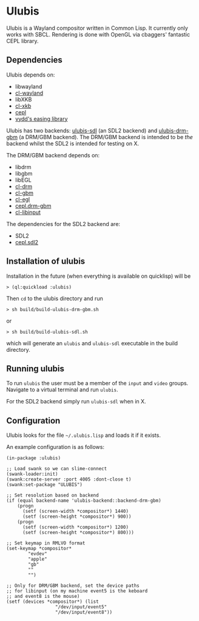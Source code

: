 # Ulubis

Ulubis is a Wayland compositor written in Common Lisp. It currently only works with SBCL. Rendering is done with OpenGL via cbaggers' fantastic CEPL library.

## Dependencies

Ulubis depends on:
- libwayland
- [cl-wayland](https://github.com/malcolmstill/cl-wayland)
- libXKB
- [cl-xkb](https://github.com/malcolmstill/cl-xkb)
- [cepl](https://github.com/cbaggers/cepl)
- [vydd's easing library](https://github.com/vydd/easing)

Ulubis has two backends: [ulubis-sdl](https://github.com/malcolmstill/ulubis-sdl) (an SDL2 backend) and [ulubis-drm-gbm](https://github.com/malcolmstill/ulubis-drm-gbm) (a DRM/GBM backend). The DRM/GBM backend is intended to be *the* backend whilst the SDL2 is intended for testing on X.

The DRM/GBM backend depends on:
- libdrm 
- libgbm 
- libEGL
- [cl-drm](https://github.com/malcolmstill/cl-drm)
- [cl-gbm](https://github.com/malcolmstill/cl-gbm)
- [cl-egl](https://github.com/malcolmstill/cl-egl)
- [cepl.drm-gbm](https://github.com/malcolmstill/cepl.drm-gbm)
- [cl-libinput](https://github.com/malcolmstill/cl-libinput)

The dependencies for the SDL2 backend are:
- SDL2
- [cepl.sdl2](https://github.com/cbaggers/cepl.sdl2)

## Installation of ulubis

Installation in the future (when everything is available on quicklisp) will be
```
> (ql:quickload :ulubis)
```

Then `cd` to the ulubis directory and run
```
> sh build/build-ulubis-drm-gbm.sh
```
or
```
> sh build/build-ulubis-sdl.sh
```
which will generate an `ulubis` and `ulubis-sdl` executable in the build directory.

## Running ulubis

To run `ulubis` the user must be a member of the `input` and `video` groups. Navigate to a virtual terminal and run `ulubis`.

For the SDL2 backend simply run `ulubis-sdl` when in X.

## Configuration

Ulubis looks for the file `~/.ulubis.lisp` and loads it if it exists.

An example configuration is as follows:

```
(in-package :ulubis)

;; Load swank so we can slime-connect
(swank-loader:init)
(swank:create-server :port 4005 :dont-close t)
(swank:set-package "ULUBIS")

;; Set resolution based on backend
(if (equal backend-name 'ulubis-backend::backend-drm-gbm)
    (progn
      (setf (screen-width *compositor*) 1440)
      (setf (screen-height *compositor*) 900))
    (progn
      (setf (screen-width *compositor*) 1200)
      (setf (screen-height *compositor*) 800)))

;; Set keymap in RMLVO format
(set-keymap *compositor*
	    "evdev"
	    "apple"
	    "gb"
	    ""
	    "")

;; Only for DRM/GBM backend, set the device paths
;; for libinput (on my machine event5 is the keboard
;; and event8 is the mouse)
(setf (devices *compositor*) (list
			      "/dev/input/event5"
			      "/dev/input/event8"))

```
